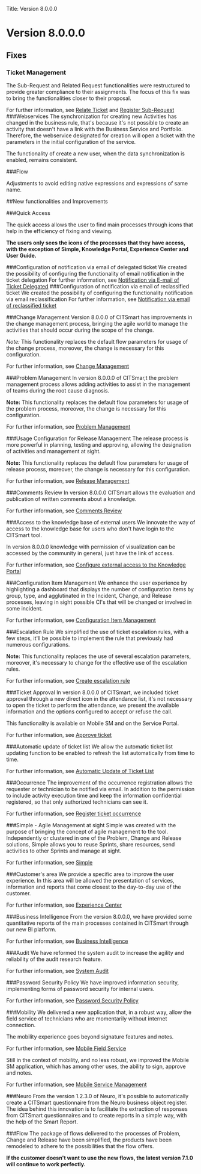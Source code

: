 Title: Version 8.0.0.0

# Version 8.0.0.0

## Fixes

### Ticket Management

The Sub-Request and Related Request functionalities were restructured to provide greater compliance to their assignments. The focus of this fix was to bring the functionalities closer to their proposal.

For further information, see [Relate Ticket][1] and [Register Sub-Request][2]
###Webservices
The synchronization for creating new Activities has changed in the business rule, that's because it's not possible to create an activity that doesn't have a link with the Business Service and Portfolio. Therefore, the webservice designated for creation will open a ticket with the parameters in the initial configuration of the service.

The functionality of create a new user, when the data synchronization is enabled, remains consistent.

###Flow

Adjustments to avoid editing native expressions and expressions of same name.

##New functionalities and Improvements

###Quick Access

The quick access allows the user to find main processes through icons that help in the efficiency of fixing and viewing.

**The users only sees the icons of the processes that they have access, with the exception of Simple, Knowledge Portal, Experience Center and User Guide.**

###Configuration of notification via email of delegated ticket
We created the possibility of configuring the functionality of email notification in the ticket delegation
For further information, see [Notification via E-mail of Ticket Delegated][3]
###Configuration of notification via email of reclassified ticket
We created the possibility of configuring the functionality notification via email reclassification
For further information, see [Notification via email of reclassified ticket][4]

###Change Management
Version 8.0.0.0 of CITSmart has improvements in the change management process, bringing the agile world to manage the activities that should occur during the scope of the change.

*Note:* This functionality replaces the default flow parameters for usage of the change process, moreover, the change is necessary for this configuration.


For further information, see [Change Management][5]

###Problem Management
In version 8.0.0.0 of CITSmar,t the problem management process allows adding activities to assist in the management of teams during the root cause diagnosis.

**Note:** This functionality replaces the default flow parameters for usage of the problem process, moreover, the change is necessary for this configuration.


For further information, see [Problem Management][6]

###Usage Configuration for Release Management
The release process is more powerful in planning, testing and approving, allowing the designation of activities and management at sight.

**Note:** This functionality replaces the default flow parameters for usage of release process, moreover, the change is necessary for this configuration.


For further information, see [Release Management][7]

###Comments Review
In version 8.0.0.0 CITSmart allows the evaluation and publication of written comments about a knowledge.

For further information, see [Comments Review][8]

###Access to the knowledge base of external users
We innovate the way of access to the knowledge base for users who don't have login to the CITSmart tool.

In version 8.0.0.0 knowledge with permission of visualization can be accessed by the community in general, just have the link of access.


For further information, see [Configure external access to the Knowledge Portal][9]

###Configuration Item Management
We enhance the user experience by highlighting a dashboard that displays the number of configuration items by group, type, and agglutinated in the Incident, Change, and Release processes, leaving in sight possible CI's that will be changed or involved in some incident.

For further information, see [Configuration Item Management][10]

###Escalation Rule
We simplified the use of ticket escalation rules, with a few steps, it'll be possible to implement the rule that previously had numerous configurations.

**Note:** This functionality replaces the use of several escalation parameters, moreover, it's necessary to change for the effective use of the escalation rules.


For further information, see [Create escalation rule][11]

###Ticket Approval
In version 8.0.0.0 of CITSmart, we included ticket approval through a new direct icon in the attendance list, it's not necessary to open the ticket to perform the attendance, we present the available information and the options configured to accept or refuse the call.

This functionality is available on Mobile SM and on the Service Portal.

For further information, see [Approve ticket][12]

###Automatic update of ticket list
We allow the automatic ticket list updating function to be enabled to refresh the list automatically from time to time.

For further information, see [Automatic Update of Ticket List][13]

###Occurrence
The improvement of the occurrence registration allows the requester or technician to be notified via email. In addition to the permission to include activity execution time and keep the information confidential registered, so that only authorized technicians can see it.

For further information, see [Register ticket occurrence][14]

###Simple - Agile Management at sight
Simple was created with the purpose of bringing the concept of agile management to the tool.
Independently or clustered in one of the Problem, Change and Release solutions, Simple allows you to reuse Sprints, share resources, send activities to other Sprints and manage at sight.

For further information, see [Simple][15]

###Customer's area
We provide a specific area to improve the user experience. In this area will be allowed the presentation of services, information and reports that come closest to the day-to-day use of the customer.

For further information, see [Experience Center][16]

###Business Intelligence
From the version 8.0.0.0, we have provided some quantitative reports of the main processes contained in CITSmart through our new BI platform.

For further information, see [Business Intelligence][17]

###Audit
We have reformed the system audit to increase the agility and reliability of the audit research feature.

For further information, see [System Audit][18]

###Password Security Policy
We have improved information security, implementing forms of password security for internal users.

For further information, see [Password Security Policy][19]

###Mobility
We delivered a new application that, in a robust way, allow the field service of technicians who are momentarily without internet connection.

The mobility experience goes beyond signature features and notes.

For further information, see [Mobile Field Service][20]

Still in the context of mobility, and no less robust, we improved the Mobile SM application, which has among other uses, the ability to sign, approve and notes.

For further information, see [Mobile Service Management][21]

###Neuro
From the version 1.2.3.0 of Neuro, it's possible to automatically create a CITSmart questionnaire from the Neuro business object register. The idea behind this innovation is to facilitate the extraction of responses from CITSmart questionnaires and to create reports in a simple way, with the help of the Smart Report.

###Flow
The package of flows delivered to the processes of Problem, Change and Release have been simplified, the products have been remodeled to adhere to the possibilities that the flow offers.

__If the customer doesn't want to use the new flows, the latest version 7.1.0 will continue to work perfectly.__


[1]:/en-us/citsmart-platform-8/processes/tickets/use/create-and-view-sub-request.html
[2]:/en-us/citsmart-platform-8/processes/tickets/use/create-and-view-sub-request.html
[3]:/en-us/citsmart-platform-8/processes/tickets/configuration/notification-delegated-email-ticket.html
[4]:/en-us/citsmart-platform-8/processes/portfolio-and-catalog/configuration/send-email-reclassified-ticket.html
[5]:/en-us/citsmart-platform-8/processes/change/overview.html
[6]:/en-us/citsmart-platform-8/processes/problem/overview.html
[7]:/en-us/citsmart-platform-8/processes/release/overview.html
[8]:/en-us/citsmart-platform-8/processes/knowledge/use/review-reviews.html
[9]:/en-us/citsmart-platform-8/processes/knowledge/configuration/configure-external-access-knowledge-portal.html
[10]:/en-us/citsmart-platform-8/processes/configuration/overview.html
[11]:/en-us/citsmart-platform-8/processes/tickets/use/create-escalation-rule.html
[12]:/en-us/citsmart-platform-8/processes/tickets/use/approve-a-ticket.html
[13]:/en-us/citsmart-platform-8/processes/tickets/use/desktop-of-service-desk.html
[14]:/en-us/citsmart-platform-8/processes/tickets/use/register-ticket-occurrences.html
[15]:/en-us/citsmart-platform-8/additional-features/project-management/simple-agile-management/simple-agile-management.html
[16]:/en-us/citsmart-platform-8/processes/knowledge/use/create-experience-center.html
[17]:/en-us/citsmart-platform-8/additional-features/smart-analytics/use-bi-solution.html
[18]:/en-us/citsmart-platform-8/platform-administration/logs-and-auditing/system-audit.html
[19]:/en-us/citsmart-platform-8/platform-administration/security/implement-password-security-rules.html
[20]:/en-us/citsmart-platform-8/additional-features/mobile-and-field-service/apps/citsmart-field-service-manual.html
[21]:/en-us/citsmart-platform-8/additional-features/mobile-and-field-service/apps/citsmart-app-android.html


